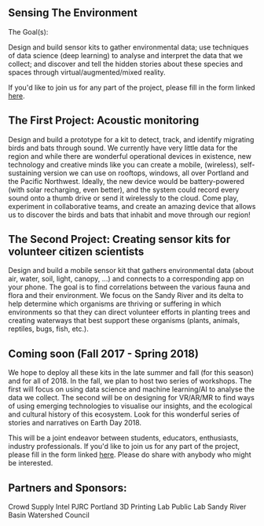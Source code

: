 ## Sensing The Environment

The Goal(s):

Design and build sensor kits to gather environmental data; use techniques of data science (deep learning) to analyse and interpret the data that we collect; and discover and tell the hidden stories about these species and spaces through virtual/augmented/mixed reality.

If you'd like to join us for any part of the project, please fill in the form linked [here](https://docs.google.com/forms/d/e/1FAIpQLScTNxteeEh9IDyZ1IKpFbsVLDmX8_wpJ85FPkn2K6Pn-vygRQ/viewform?usp=sf_link).

## The First Project: Acoustic monitoring

Design and build a prototype for a kit to detect, track, and identify migrating birds and bats through sound. We currently have very little data for the region and while there are wonderful operational devices in existence, new technology and creative minds like you can create a mobile, (wireless), self-sustaining version we can use on rooftops, windows, all over Portland and the Pacific Northwest. Ideally, the new device would be battery-powered (with solar recharging, even better), and the system could record every sound onto a thumb drive or send it wirelessly to the cloud. Come play, experiment in collaborative teams, and create an amazing device that allows us to discover the birds and bats that inhabit and move through our region!

## The Second Project:  Creating sensor kits for volunteer citizen scientists

Design and build a mobile sensor kit that gathers environmental data (about air, water, soil, light, canopy, ...) and connects to a corresponding app on your phone. The goal is to find correlations between the various fauna and flora and their environment. We focus on the Sandy River and its delta to help determine which organisms are thriving or suffering in which environments so that they can direct volunteer efforts in planting trees and creating waterways that best support these organisms (plants, animals, reptiles, bugs, fish, etc.).

## Coming soon (Fall 2017 - Spring 2018) 

We hope to deploy all these kits in the late summer and fall (for this season) and for all of 2018. In the fall, we plan to host two series of workshops. The first will focus on using data science and machine learning/AI to analyse the data we collect. The second will be on designing for VR/AR/MR to find ways of using emerging technologies to visualise our insights, and the ecological and cultural history of this ecosystem. Look for this wonderful series of stories and narratives on Earth Day 2018.

This will be a joint endeavor between students, educators, enthusiasts, industry professionals. If you'd like to join us for any part of the project, please fill in the form linked [here](https://docs.google.com/forms/d/e/1FAIpQLScTNxteeEh9IDyZ1IKpFbsVLDmX8_wpJ85FPkn2K6Pn-vygRQ/viewform?usp=sf_link). Please do share with anybody who might be interested.

## Partners and Sponsors:

Crowd Supply
Intel
PJRC
Portland 3D Printing Lab
Public Lab
Sandy River Basin Watershed Council
